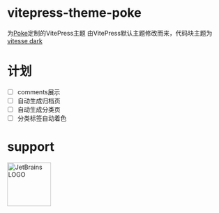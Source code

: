 # vitepress-theme-poke
为[Poke](https://github.com/ttdly/poke)定制的VitePress主题
由VitePress默认主题修改而来，代码块主题为[vitesse dark](https://github.com/antfu/vscode-theme-vitesse)

# 计划
- [ ] comments展示
- [ ] 自动生成归档页
- [ ] 自动生成分类页
- [ ] 分类标签自动着色

# support
<a href="https://jb.gg/OpenSourceSupport">
<img width="100" height="100" alt="JetBrains LOGO" 
src="https://resources.jetbrains.com/storage/products/company/brand/logos/jb_beam.svg?_gl=1*n5vgvi*_ga*MTk0MTg2NzMwOC4xNjcyNzE1ODk4*_ga_9J976DJZ68*MTY3OTQ1NjYwNi4xMC4wLjE2Nzk0NTY2MDguNTguMC4w" title="JetBrains Logo"/>
</a>
